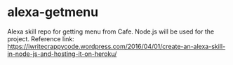# alexa-getmenu
Alexa skill repo for getting menu from Cafe.
Node.js will be used for the project.
Reference link: https://iwritecrappycode.wordpress.com/2016/04/01/create-an-alexa-skill-in-node-js-and-hosting-it-on-heroku/
